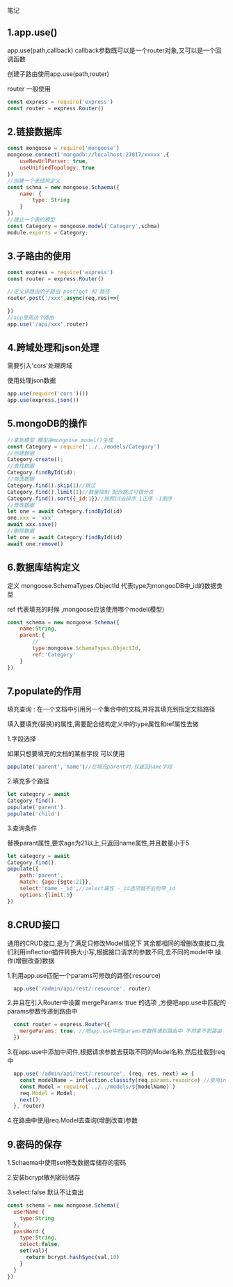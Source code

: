 笔记

## 1.app.use()

app.use(path,callback) callback参数既可以是一个router对象,又可以是一个回调函数

创建子路由使用app.use(path,router)

router 一般使用

```js
const express = require('express')
const router = express.Router()
```

## 2.链接数据库

```js
const mongoose = require('mongoose')
mongoose.connect('mongodb://localhost:27017/xxxxx',{
    useNewUrlParser: true,
    useUnifiedTopology: true
})
//创建一个表结构定义
const schma = new mongoose.Schaema({
	name: {
    	type: String
  	}
})
//建立一个表的模型
const Category = mongoose.model('Category',schma)
module.exports = Category;
```

## 3.子路由的使用

```js
const express = require('express')
const router = express.Router()

//定义该路由的子路由 post/get 和 路径
router.post('/xxx',async(req,res)=>{
    
})
//app使用这个路由
app.use('/api/xxx',router)
```

## 4.跨域处理和json处理

需要引入'cors'处理跨域

使用处理json数据

```js
app.use(require('cors')())
app.use(express.json())
```



## 5.mongoDB的操作

```js
//拿到模型 模型由mongoose.model()生成
const Category = require('../../models/Category')
//创建数据
Category.create();
//查找数据
Category.findById(id);
//筛选数据
Category.find().skip(1)//跳过
Category.find().limit(1)//数量限制 配合跳过可做分页
Category.find().sort({_id:1})//按照id去排序 1正序 -1倒序
//修改数据
let one = await Category.findById(id)
one.xxx = 'xxx'
await xxx.save()
//删除数据
let one = await Category.findById(id)
await one.remove()

```



## 6.数据库结构定义

定义 mongoose.SchemaTypes.ObjectId 代表type为mongooDB中_id的数据类型

ref 代表填充的时候 ,mongoose应该使用哪个model(模型) 

```js
const schema = new mongoose.Schema({
    name:String,
    parent:{
        //
        type:mongoose.SchemaTypes.ObjectId,
        ref:'Category'
    }
})
```



## 7.populate的作用

填充查询 : 在一个文档中引用另一个集合中的文档,并将其填充到指定文档路径

填入要填充(替换)的属性,需要配合结构定义中的type属性和ref属性去做



1.字段选择

如果只想要填充的文档的某些字段 可以使用

```js
populate('parent','name')//在填充parent时,仅返回name字段
```

2.填充多个路径

```js
let category = await 
Category.find().
populate('parent').
populate('child')
```

3.查询条件 

替换parant属性,要求age为21以上,只返回name属性,并且数量小于5

```js
let category = await 
Category.find().
populate({
	path:'parent',
	match: {age:{$gte:21}},
	select:'name -_id',//select属性 -_id选项就不会附带_id
	options:{limit:5}
})
```



## 8.CRUD接口

通用的CRUD接口,是为了满足只修改Model情况下 其余都相同的增删改查接口,我们利用inflection插件转换大小写,根据接口请求的参数不同,去不同的model中 操作(增删改查)数据

1.利用app.use匹配一个params可修改的路径(:resource)

```js
  app.use('/admin/api/rest/:resource', router)
```

2.并且在引入Router中设置 mergeParams: true 的选项 ,方便吧app.use中匹配的params参数传递到路由中

```js
  const router = express.Router({
    mergeParams: true, //吧app.use中的params参数传递到路由中 不然拿不到路由
  })
```

3.在app.use中添加中间件,根据请求参数去获取不同的Model名称,然后挂载到req中

```js
  app.use('/admin/api/rest/:resource', (req, res, next) => {
    const modelName = inflection.classify(req.params.resource) //使用inflection转换名称
    const Model = require(`../../models/${modelName}`)
    req.Model = Model;
    next();
  }, router)
```

4.在路由中使用req.Model去查询(增删改查)参数



## 9.密码的保存

1.Schaema中使用set修改数据库储存的密码

2.安装bcrypt散列密码储存

3.select:false 默认不让查出

```js
const schema = new mongoose.Schema({
  userName:{
    type:String
  },
  passWord:{
    type:String,
    select:false,
    set(val){
      return bcrypt.hashSync(val,10)
    }
  }
})
```

